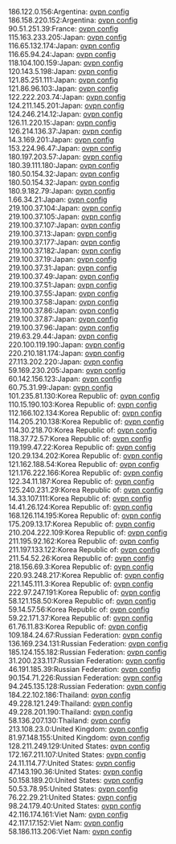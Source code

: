 186.122.0.156:Argentina: [ovpn config](vpn/186_122_0_156.ovpn)  
186.158.220.152:Argentina: [ovpn config](vpn/186_158_220_152.ovpn)  
90.51.251.39:France: [ovpn config](vpn/90_51_251_39.ovpn)  
115.163.233.205:Japan: [ovpn config](vpn/115_163_233_205.ovpn)  
116.65.132.174:Japan: [ovpn config](vpn/116_65_132_174.ovpn)  
116.65.94.24:Japan: [ovpn config](vpn/116_65_94_24.ovpn)  
118.104.100.159:Japan: [ovpn config](vpn/118_104_100_159.ovpn)  
120.143.5.198:Japan: [ovpn config](vpn/120_143_5_198.ovpn)  
121.85.251.111:Japan: [ovpn config](vpn/121_85_251_111.ovpn)  
121.86.96.103:Japan: [ovpn config](vpn/121_86_96_103.ovpn)  
122.222.203.74:Japan: [ovpn config](vpn/122_222_203_74.ovpn)  
124.211.145.201:Japan: [ovpn config](vpn/124_211_145_201.ovpn)  
124.246.214.12:Japan: [ovpn config](vpn/124_246_214_12.ovpn)  
126.11.220.15:Japan: [ovpn config](vpn/126_11_220_15.ovpn)  
126.214.136.37:Japan: [ovpn config](vpn/126_214_136_37.ovpn)  
14.3.169.201:Japan: [ovpn config](vpn/14_3_169_201.ovpn)  
153.224.96.47:Japan: [ovpn config](vpn/153_224_96_47.ovpn)  
180.197.203.57:Japan: [ovpn config](vpn/180_197_203_57.ovpn)  
180.39.111.180:Japan: [ovpn config](vpn/180_39_111_180.ovpn)  
180.50.154.32:Japan: [ovpn config](vpn/180_50_154_32.ovpn)  
180.50.154.32:Japan: [ovpn config](vpn/180_50_154_32.ovpn)  
180.9.182.79:Japan: [ovpn config](vpn/180_9_182_79.ovpn)  
1.66.34.21:Japan: [ovpn config](vpn/1_66_34_21.ovpn)  
219.100.37.104:Japan: [ovpn config](vpn/219_100_37_104.ovpn)  
219.100.37.105:Japan: [ovpn config](vpn/219_100_37_105.ovpn)  
219.100.37.107:Japan: [ovpn config](vpn/219_100_37_107.ovpn)  
219.100.37.13:Japan: [ovpn config](vpn/219_100_37_13.ovpn)  
219.100.37.177:Japan: [ovpn config](vpn/219_100_37_177.ovpn)  
219.100.37.182:Japan: [ovpn config](vpn/219_100_37_182.ovpn)  
219.100.37.19:Japan: [ovpn config](vpn/219_100_37_19.ovpn)  
219.100.37.31:Japan: [ovpn config](vpn/219_100_37_31.ovpn)  
219.100.37.49:Japan: [ovpn config](vpn/219_100_37_49.ovpn)  
219.100.37.51:Japan: [ovpn config](vpn/219_100_37_51.ovpn)  
219.100.37.55:Japan: [ovpn config](vpn/219_100_37_55.ovpn)  
219.100.37.58:Japan: [ovpn config](vpn/219_100_37_58.ovpn)  
219.100.37.86:Japan: [ovpn config](vpn/219_100_37_86.ovpn)  
219.100.37.87:Japan: [ovpn config](vpn/219_100_37_87.ovpn)  
219.100.37.96:Japan: [ovpn config](vpn/219_100_37_96.ovpn)  
219.63.29.44:Japan: [ovpn config](vpn/219_63_29_44.ovpn)  
220.100.119.190:Japan: [ovpn config](vpn/220_100_119_190.ovpn)  
220.210.181.174:Japan: [ovpn config](vpn/220_210_181_174.ovpn)  
27.113.202.220:Japan: [ovpn config](vpn/27_113_202_220.ovpn)  
59.169.230.205:Japan: [ovpn config](vpn/59_169_230_205.ovpn)  
60.142.156.123:Japan: [ovpn config](vpn/60_142_156_123.ovpn)  
60.75.31.99:Japan: [ovpn config](vpn/60_75_31_99.ovpn)  
101.235.81.130:Korea Republic of: [ovpn config](vpn/101_235_81_130.ovpn)  
110.15.190.103:Korea Republic of: [ovpn config](vpn/110_15_190_103.ovpn)  
112.166.102.134:Korea Republic of: [ovpn config](vpn/112_166_102_134.ovpn)  
114.205.210.138:Korea Republic of: [ovpn config](vpn/114_205_210_138.ovpn)  
114.30.218.70:Korea Republic of: [ovpn config](vpn/114_30_218_70.ovpn)  
118.37.72.57:Korea Republic of: [ovpn config](vpn/118_37_72_57.ovpn)  
119.199.47.22:Korea Republic of: [ovpn config](vpn/119_199_47_22.ovpn)  
120.29.134.202:Korea Republic of: [ovpn config](vpn/120_29_134_202.ovpn)  
121.162.188.54:Korea Republic of: [ovpn config](vpn/121_162_188_54.ovpn)  
121.176.222.166:Korea Republic of: [ovpn config](vpn/121_176_222_166.ovpn)  
122.34.11.187:Korea Republic of: [ovpn config](vpn/122_34_11_187.ovpn)  
125.240.231.29:Korea Republic of: [ovpn config](vpn/125_240_231_29.ovpn)  
14.33.107.111:Korea Republic of: [ovpn config](vpn/14_33_107_111.ovpn)  
14.41.26.124:Korea Republic of: [ovpn config](vpn/14_41_26_124.ovpn)  
168.126.114.195:Korea Republic of: [ovpn config](vpn/168_126_114_195.ovpn)  
175.209.13.17:Korea Republic of: [ovpn config](vpn/175_209_13_17.ovpn)  
210.204.222.109:Korea Republic of: [ovpn config](vpn/210_204_222_109.ovpn)  
211.195.92.162:Korea Republic of: [ovpn config](vpn/211_195_92_162.ovpn)  
211.197.133.122:Korea Republic of: [ovpn config](vpn/211_197_133_122.ovpn)  
211.54.52.26:Korea Republic of: [ovpn config](vpn/211_54_52_26.ovpn)  
218.156.69.3:Korea Republic of: [ovpn config](vpn/218_156_69_3.ovpn)  
220.93.248.217:Korea Republic of: [ovpn config](vpn/220_93_248_217.ovpn)  
221.145.111.3:Korea Republic of: [ovpn config](vpn/221_145_111_3.ovpn)  
222.97.247.191:Korea Republic of: [ovpn config](vpn/222_97_247_191.ovpn)  
58.121.158.50:Korea Republic of: [ovpn config](vpn/58_121_158_50.ovpn)  
59.14.57.56:Korea Republic of: [ovpn config](vpn/59_14_57_56.ovpn)  
59.22.171.37:Korea Republic of: [ovpn config](vpn/59_22_171_37.ovpn)  
61.76.11.83:Korea Republic of: [ovpn config](vpn/61_76_11_83.ovpn)  
109.184.24.67:Russian Federation: [ovpn config](vpn/109_184_24_67.ovpn)  
136.169.234.131:Russian Federation: [ovpn config](vpn/136_169_234_131.ovpn)  
185.124.155.182:Russian Federation: [ovpn config](vpn/185_124_155_182.ovpn)  
31.200.233.117:Russian Federation: [ovpn config](vpn/31_200_233_117.ovpn)  
46.191.185.39:Russian Federation: [ovpn config](vpn/46_191_185_39.ovpn)  
90.154.71.226:Russian Federation: [ovpn config](vpn/90_154_71_226.ovpn)  
94.245.135.128:Russian Federation: [ovpn config](vpn/94_245_135_128.ovpn)  
184.22.102.186:Thailand: [ovpn config](vpn/184_22_102_186.ovpn)  
49.228.121.249:Thailand: [ovpn config](vpn/49_228_121_249.ovpn)  
49.228.201.190:Thailand: [ovpn config](vpn/49_228_201_190.ovpn)  
58.136.207.130:Thailand: [ovpn config](vpn/58_136_207_130.ovpn)  
213.108.23.0:United Kingdom: [ovpn config](vpn/213_108_23_0.ovpn)  
81.97.148.155:United Kingdom: [ovpn config](vpn/81_97_148_155.ovpn)  
128.211.249.129:United States: [ovpn config](vpn/128_211_249_129.ovpn)  
172.167.211.107:United States: [ovpn config](vpn/172_167_211_107.ovpn)  
24.11.114.77:United States: [ovpn config](vpn/24_11_114_77.ovpn)  
47.143.190.36:United States: [ovpn config](vpn/47_143_190_36.ovpn)  
50.158.189.20:United States: [ovpn config](vpn/50_158_189_20.ovpn)  
50.53.78.95:United States: [ovpn config](vpn/50_53_78_95.ovpn)  
76.22.29.21:United States: [ovpn config](vpn/76_22_29_21.ovpn)  
98.24.179.40:United States: [ovpn config](vpn/98_24_179_40.ovpn)  
42.116.174.161:Viet Nam: [ovpn config](vpn/42_116_174_161.ovpn)  
42.117.17.152:Viet Nam: [ovpn config](vpn/42_117_17_152.ovpn)  
58.186.113.206:Viet Nam: [ovpn config](vpn/58_186_113_206.ovpn)  
